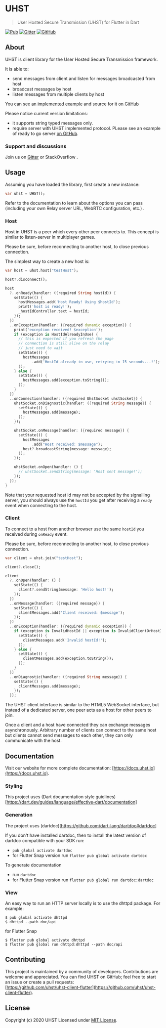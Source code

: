 # UHST

> User Hosted Secure Transmission (UHST) for Flutter in Dart

[![Pub](https://img.shields.io/pub/v/uhst.svg)](https://pub.dartlang.org/packages/uhst)
[![Gitter](https://badges.gitter.im/uhst/community.svg)](https://gitter.im/uhst/community?utm_source=badge&utm_medium=badge&utm_campaign=pr-badge)
[![GitHub](https://img.shields.io/github/license/uhst/uhst-client-flutter)](LICENSE)

## About

UHST is client library for the User Hosted Secure Transmission framework.

It is able to:

- send messages from client and listen for messages broadcasted from host
- broadcast messages by host
- listen messages from multiple clients by host

You can see [an implemented example](https://docs.uhst.io/uhst-client-flutter/) and source for it [on GitHub](https://github.com/uhst/uhst-client-flutter/tree/next/example)

Please notice current version limitations:

- it supports string typed messages only.
- require server with UHST implemented protocol. PLease see an example of ready to go server [on GitHub](https://github.com/uhst/uhst-server-node).

### Support and discussions

Join us on [Gitter](https://gitter.im/uhst/community?utm_source=share-link&utm_medium=link&utm_campaign=share-link) or StackOverflow .

## Usage

Assuming you have loaded the library, first create a new instance:

```dart
var uhst = UHST();
```

Refer to the documentation to learn about the options you can pass
(including your own Relay server URL, WebRTC configuration, etc.) .

### Host

Host in UHST is a peer which every other peer connects to.
This concept is similar to listen-server in multiplayer games.

Please be sure, before reconnecting to another host, to close previous connection.

The simplest way to create a new host is:

```dart
var host = uhst.host("testHost");

host?.disconnect();

host
  ?..onReady(handler: ({required String hostId}) {
    setState(() {
      hostMessages.add('Host Ready! Using $hostId');
      print('host is ready!');
      _hostIdController.text = hostId;
    });
  })
  ..onException(handler: ({required dynamic exception}) {
    print('exception received! $exception');
    if (exception is HostIdAlreadyInUse) {
      // this is expected if you refresh the page
      // connection is still alive on the relay
      // just need to wait
      setState(() {
        hostMessages
            .add('HostId already in use, retrying in 15 seconds...!');
      });
    } else {
      setState(() {
        hostMessages.add(exception.toString());
      });
    }
  })
  ..onConnection(handler: ({required UhstSocket uhstSocket}) {
    uhstSocket.onDiagnostic(handler: ({required String message}) {
      setState(() {
        hostMessages.add(message);
      });
    });

    uhstSocket.onMessage(handler: ({required message}) {
      setState(() {
        hostMessages
            .add("Host received: $message");
        host?.broadcastString(message: message);
      });
    });

    uhstSocket.onOpen(handler: () {
      // uhstSocket.sendString(message: 'Host sent message!');
    });
  });
}
```

Note that your requested host id may not be accepted by the signalling server,
you should always use the `hostId` you get after receiving a `ready`
event when connecting to the host.

### Client

To connect to a host from another browser use the same `hostId`
you received during `onReady` event.

Please be sure, before reconnecting to another host, to close previous connection.

```dart
var client = uhst.join("testHost");

client?.close();

client
  ?..onOpen(handler: () {
    setState(() {
      client?.sendString(message: 'Hello host!');
    });
  })
  ..onMessage(handler: ({required message}) {
    setState(() {
      clientMessages.add('Client received: $message');
    });
  })
  ..onException(handler: ({required dynamic exception}) {
    if (exception is InvalidHostId || exception is InvalidClientOrHostId) {
      setState(() {
        clientMessages.add('Invalid hostId!');
      });
    } else {
      setState(() {
        clientMessages.add(exception.toString());
      });
    }
  })
  ..onDiagnostic(handler: ({required String message}) {
    setState(() {
      clientMessages.add(message);
    });
  });
```

The UHST client interface is similar to the HTML5 WebSocket interface,
but instead of a dedicated server, one peer acts as a host for other peers to join.

Once a client and a host have connected they can exchange messages asynchronously.
Arbitrary number of clients can connect to the same host but clients
cannot send messages to each other, they can only communicate with the host.

## Documentation

Visit our website for more complete documentation: [https://docs.uhst.io](https://docs.uhst.io).

### Styling

This project uses (Dart documentation style guidlines)[https://dart.dev/guides/language/effective-dart/documentation]

### Generation

The project uses (dartdoc)[https://github.com/dart-lang/dartdoc#dartdoc]

If you don't have installed dartdoc, then to install the latest version of dartdoc compatible with your SDK run:

- `pub global activate dartdoc`
- for Flutter Snap version run `flutter pub global activate dartdoc`

To generate documentation

- run `dartdoc`
- for Flutter Snap version run `flutter pub global run dartdoc:dartdoc`

### View

An easy way to run an HTTP server locally is to use the dhttpd package. For example:

```shell
$ pub global activate dhttpd
$ dhttpd --path doc/api
```

for Flutter Snap

```shell
$ flutter pub global activate dhttpd
$ flutter pub global run dhttpd:dhttpd --path doc/api
```

## Contributing

This project is maintained by a community of developers. Contributions are welcome and appreciated.
You can find UHST on GitHub; feel free to start an issue or create a pull requests:<br>
[https://github.com/uhst/uhst-client-flutter](https://github.com/uhst/uhst-client-flutter).

## License

Copyright (c) 2020 UHST
Licensed under [MIT License](LICENSE).
